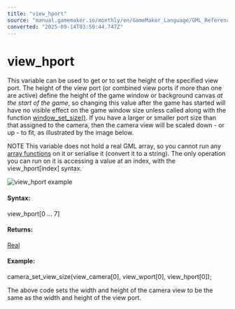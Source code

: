 ```yaml
---
title: "view_hport"
source: "manual.gamemaker.io/monthly/en/GameMaker_Language/GML_Reference/Cameras_And_Display/Cameras_And_Viewports/view_hport.htm"
converted: "2025-09-14T03:59:44.747Z"
---
```


# view\_hport

This variable can be used to get or to set the height of the specified view port. The height of the view port (or combined view ports if more than one are active) define the height of the game window or background canvas _at the start of the game_, so changing this value after the game has started will have no visible effect on the game window size unless called along with the function [window\_set\_size()](../The_Game_Window/window_set_size.md). If you have a larger or smaller port size than that assigned to the camera, then the camera view will be scaled down - or up - to fit, as illustrated by the image below.

NOTE This variable does not hold a real GML array, so you cannot run any [array functions](../../Variable_Functions/Array_Functions.md) on it or serialise it (convert it to a string). The only operation you can run on it is accessing a value at an index, with the view\_hport\[index\] syntax.

![view_hport example](../../../../assets/Images/Scripting_Reference/GML/Reference/Cameras_Display/View_wh.png)

#### Syntax:

view\_hport\[0 ... 7\]

#### Returns:

[Real](../../../GML_Overview/Data_Types.md)

#### Example:

camera\_set\_view\_size(view\_camera\[0\], view\_wport\[0\], view\_hport\[0\]);

The above code sets the width and height of the camera view to be the same as the width and height of the view port.